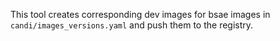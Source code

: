 This tool creates corresponding dev images for bsae images in `candi/images_versions.yaml` and push them to the registry.
